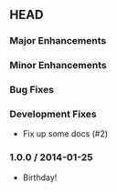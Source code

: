 ## HEAD

### Major Enhancements

### Minor Enhancements

### Bug Fixes

### Development Fixes

  * Fix up some docs (#2)

### 1.0.0 / 2014-01-25

  * Birthday!
